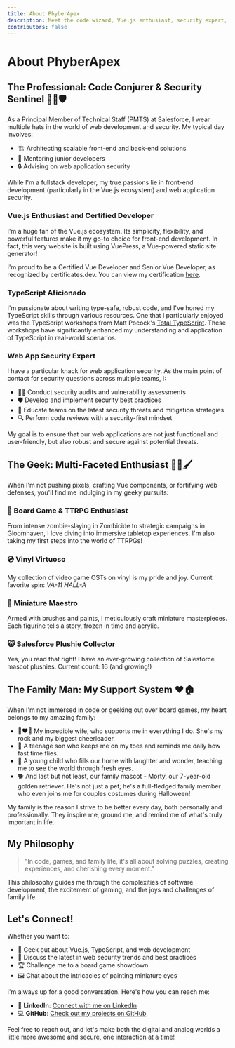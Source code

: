 ```yaml
---
title: About PhyberApex
description: Meet the code wizard, Vue.js enthusiast, security expert, board game lover, miniature artist, and family man behind the pixels
contributors: false
---
```


# About PhyberApex

[//]: # (<div class="image-grid">)

[//]: # (  <img src="/api/placeholder/400/300" alt="PhyberApex at work" class="about-image" />)

[//]: # (  <img src="/api/placeholder/400/300" alt="PhyberApex gaming" class="about-image" />)

[//]: # (  <img src="/api/placeholder/400/300" alt="PhyberApex painting miniatures" class="about-image" />)

[//]: # (</div>)

## The Professional: Code Conjurer & Security Sentinel 🧙‍♂️🛡️

As a Principal Member of Technical Staff (PMTS) at Salesforce, I wear multiple hats in the world of web development and security. My typical day involves:

- 🏗️ Architecting scalable front-end and back-end solutions
- 🚀 Mentoring junior developers
- 🔒 Advising on web application security

While I'm a fullstack developer, my true passions lie in front-end development (particularly in the Vue.js ecosystem) and web application security.

### Vue.js Enthusiast and Certified Developer

I'm a huge fan of the Vue.js ecosystem. Its simplicity, flexibility, and powerful features make it my go-to choice for front-end development. In fact, this very website is built using VuePress, a Vue-powered static site generator!

I'm proud to be a Certified Vue Developer and Senior Vue Developer, as recognized by certificates.dev. You can view my certification [here](https://certificates.dev/vuejs/certificates/9ca17bca-7329-42a8-bd69-4bd7086c51ba).

### TypeScript Aficionado

I'm passionate about writing type-safe, robust code, and I've honed my TypeScript skills through various resources. One that I particularly enjoyed was the TypeScript workshops from Matt Pocock's [Total TypeScript](https://www.totaltypescript.com/). These workshops have significantly enhanced my understanding and application of TypeScript in real-world scenarios.

### Web App Security Expert

I have a particular knack for web application security. As the main point of contact for security questions across multiple teams, I:

- 🕵️‍♂️ Conduct security audits and vulnerability assessments
- 🛡️ Develop and implement security best practices
- 🧠 Educate teams on the latest security threats and mitigation strategies
- 🔍 Perform code reviews with a security-first mindset

My goal is to ensure that our web applications are not just functional and user-friendly, but also robust and secure against potential threats.

## The Geek: Multi-Faceted Enthusiast 🎲🎵🖌️

When I'm not pushing pixels, crafting Vue components, or fortifying web defenses, you'll find me indulging in my geeky pursuits:

### 🎲 Board Game & TTRPG Enthusiast
From intense zombie-slaying in Zombicide to strategic campaigns in Gloomhaven, I love diving into immersive tabletop experiences. I'm also taking my first steps into the world of TTRPGs!

### 💿 Vinyl Virtuoso
My collection of video game OSTs on vinyl is my pride and joy. Current favorite spin: *VA-11 HALL-A*

### 🎨 Miniature Maestro
Armed with brushes and paints, I meticulously craft miniature masterpieces. Each figurine tells a story, frozen in time and acrylic.

### 😺 Salesforce Plushie Collector
Yes, you read that right! I have an ever-growing collection of Salesforce mascot plushies. Current count: 16 (and growing!)

## The Family Man: My Support System ❤️🏠

When I'm not immersed in code or geeking out over board games, my heart belongs to my amazing family:

- 👩‍❤️‍👨 My incredible wife, who supports me in everything I do. She's my rock and my biggest cheerleader.
- 👦 A teenage son who keeps me on my toes and reminds me daily how fast time flies.
- 👧 A young child who fills our home with laughter and wonder, teaching me to see the world through fresh eyes.
- 🐕 And last but not least, our family mascot - Morty, our 7-year-old golden retriever. He's not just a pet; he's a full-fledged family member who even joins me for couples costumes during Halloween!

[//]: # (<div class="image-grid">)

[//]: # (  <img src="/api/placeholder/400/300" alt="PhyberApex and Morty Halloween Costume 1" class="about-image" />)

[//]: # (  <img src="/api/placeholder/400/300" alt="PhyberApex and Morty Halloween Costume 2" class="about-image" />)

[//]: # (</div>)

My family is the reason I strive to be better every day, both personally and professionally. They inspire me, ground me, and remind me of what's truly important in life.

## My Philosophy

> "In code, games, and family life, it's all about solving puzzles, creating experiences, and cherishing every moment."

This philosophy guides me through the complexities of software development, the excitement of gaming, and the joys and challenges of family life.

## Let's Connect!

Whether you want to:
- 💬 Geek out about Vue.js, TypeScript, and web development
- 🔐 Discuss the latest in web security trends and best practices
- 🏆 Challenge me to a board game showdown
- 🖼️ Chat about the intricacies of painting miniature eyes

I'm always up for a good conversation. Here's how you can reach me:

- 💼 **LinkedIn**: [Connect with me on LinkedIn](https://www.linkedin.com/in/janis-walliser-41687278/)
- 💻 **GitHub**: [Check out my projects on GitHub](https://github.com/PhyberApex)

Feel free to reach out, and let's make both the digital and analog worlds a little more awesome and secure, one interaction at a time!

<style>
.image-grid {
  display: grid;
  grid-template-columns: repeat(auto-fit, minmax(250px, 1fr));
  gap: 1rem;
  margin: 2rem 0;
}

.about-image {
  width: 100%;
  height: auto;
  border-radius: 8px;
  box-shadow: 0 4px 6px rgba(0, 0, 0, 0.1);
  transition: transform 0.3s ease;
}

.about-image:hover {
  transform: scale(1.05);
}

@media (max-width: 768px) {
  .image-grid {
    grid-template-columns: 1fr;
  }
}
</style>

